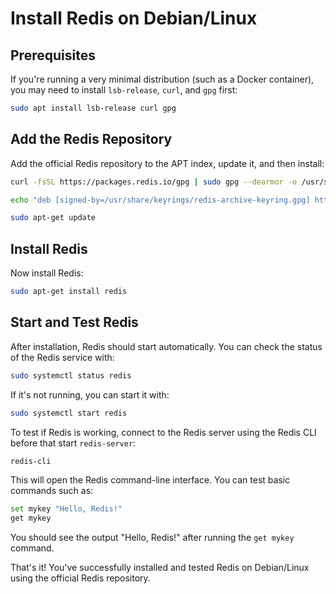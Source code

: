 # Install Redis on Debian/Linux

## Prerequisites

If you're running a very minimal distribution (such as a Docker container), you may need to install `lsb-release`, `curl`, and `gpg` first:

```bash
sudo apt install lsb-release curl gpg
```

## Add the Redis Repository

Add the official Redis repository to the APT index, update it, and then install:

```bash
curl -fsSL https://packages.redis.io/gpg | sudo gpg --dearmor -o /usr/share/keyrings/redis-archive-keyring.gpg

echo "deb [signed-by=/usr/share/keyrings/redis-archive-keyring.gpg] https://packages.redis.io/deb $(lsb_release -cs) main" | sudo tee /etc/apt/sources.list.d/redis.list

sudo apt-get update
```

## Install Redis

Now install Redis:

```bash
sudo apt-get install redis
```

## Start and Test Redis

After installation, Redis should start automatically. You can check the status of the Redis service with:

```bash
sudo systemctl status redis
```

If it's not running, you can start it with:

```bash
sudo systemctl start redis
```

To test if Redis is working, connect to the Redis server using the Redis CLI before that start `redis-server`:

```bash
redis-cli
```

This will open the Redis command-line interface. You can test basic commands such as:

```bash
set mykey "Hello, Redis!"
get mykey
```

You should see the output "Hello, Redis!" after running the `get mykey` command.

That's it! You've successfully installed and tested Redis on Debian/Linux using the official Redis repository.
